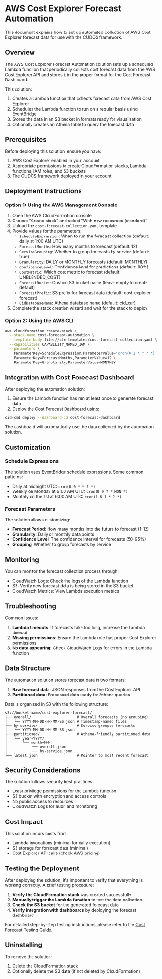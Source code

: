 # AWS Cost Explorer Forecast Automation

This document explains how to set up automated collection of AWS Cost Explorer forecast data for use with the CUDOS framework.

## Overview

The AWS Cost Explorer Forecast Automation solution sets up a scheduled Lambda function that periodically collects cost forecast data from the AWS Cost Explorer API and stores it in the proper format for the Cost Forecast Dashboard.

This solution:

1. Creates a Lambda function that collects forecast data from AWS Cost Explorer
2. Schedules the Lambda function to run on a regular basis using EventBridge
3. Stores the data in an S3 bucket in formats ready for visualization
4. Optionally creates an Athena table to query the forecast data

## Prerequisites

Before deploying this solution, ensure you have:

1. AWS Cost Explorer enabled in your account
2. Appropriate permissions to create CloudFormation stacks, Lambda functions, IAM roles, and S3 buckets
3. The CUDOS framework deployed in your account

## Deployment Instructions

### Option 1: Using the AWS Management Console

1. Open the AWS CloudFormation console
2. Choose "Create stack" and select "With new resources (standard)"
3. Upload the `cost-forecast-collection.yaml` template
4. Provide values for the parameters:
   - `ScheduleExpression`: When to run the forecast collection (default: daily at 1:00 AM UTC)
   - `ForecastMonths`: How many months to forecast (default: 12)
   - `ServiceGrouping`: Whether to group forecasts by service (default: true)
   - `Granularity`: DAILY or MONTHLY forecasts (default: MONTHLY)
   - `ConfidenceLevel`: Confidence level for predictions (default: 80%)
   - `CostMetric`: Which cost metric to forecast (default: UNBLENDED_COST)
   - `ForecastBucket`: Custom S3 bucket name (leave empty to create default)
   - `ForecastPrefix`: S3 prefix for forecast data (default: cost-explorer-forecast)
   - `CidDatabaseName`: Athena database name (default: cid_cur)
5. Complete the stack creation wizard and wait for the stack to deploy

### Option 2: Using the AWS CLI

```bash
aws cloudformation create-stack \
  --stack-name cost-forecast-automation \
  --template-body file://cfn-templates/cost-forecast-collection.yaml \
  --capabilities CAPABILITY_NAMED_IAM \
  --parameters \
    ParameterKey=ScheduleExpression,ParameterValue='cron(0 1 * * ? *)' \
    ParameterKey=ForecastMonths,ParameterValue=12 \
    ParameterKey=Granularity,ParameterValue=MONTHLY
```

## Integration with Cost Forecast Dashboard

After deploying the automation solution:

1. Ensure the Lambda function has run at least once to generate forecast data
2. Deploy the Cost Forecast Dashboard using:

```bash
cid-cmd deploy --dashboard-id cost-forecast-dashboard
```

The dashboard will automatically use the data collected by the automation solution.

## Customization

### Schedule Expressions

The solution uses EventBridge schedule expressions. Some common patterns:

- Daily at midnight UTC: `cron(0 0 * * ? *)`
- Weekly on Monday at 9:00 AM UTC: `cron(0 9 ? * MON *)`
- Monthly on the 1st at 6:00 AM UTC: `cron(0 6 1 * ? *)`

### Forecast Parameters

The solution allows customizing:

- **Forecast Period**: How many months into the future to forecast (1-12)
- **Granularity**: Daily or monthly data points
- **Confidence Level**: The confidence interval for forecasts (50-95%)
- **Grouping**: Whether to group forecasts by service

## Monitoring

You can monitor the forecast collection process through:

- CloudWatch Logs: Check the logs of the Lambda function
- S3: Verify new forecast data is being stored in the S3 bucket
- CloudWatch Metrics: View Lambda execution metrics

## Troubleshooting

Common issues:

1. **Lambda timeouts**: If forecasts take too long, increase the Lambda timeout
2. **Missing permissions**: Ensure the Lambda role has proper Cost Explorer permissions
3. **No data appearing**: Check CloudWatch Logs for errors in the Lambda function

## Data Structure

The automation solution stores forecast data in two formats:

1. **Raw forecast data**: JSON responses from the Cost Explorer API
2. **Partitioned data**: Processed data ready for Athena queries

Data is organized in S3 with the following structure:

```
s3://bucket-name/cost-explorer-forecast/
├── overall/                     # Overall forecasts (no grouping)
│   └── YYYY-MM-DD-HH-MM-SS.json # Timestamp-named files
├── by-service/                  # Service-grouped forecasts
│   └── YYYY-MM-DD-HH-MM-SS.json
├── partitioned/                 # Athena-friendly partitioned data
│   └── year=YYYY/
│       └── month=MM/
│           ├── overall.json
│           └── by-service.json
└── latest.json                  # Pointer to most recent forecast
```

## Security Considerations

The solution follows security best practices:

- Least privilege permissions for the Lambda function
- S3 bucket with encryption and access controls
- No public access to resources
- CloudWatch Logs for audit and monitoring

## Cost Impact

This solution incurs costs from:

- Lambda invocations (minimal for daily execution)
- S3 storage for forecast data (minimal)
- Cost Explorer API calls (check AWS pricing)

## Testing the Deployment

After deploying the solution, it's important to verify that everything is working correctly. A brief testing procedure:

1. **Verify the CloudFormation stack** was created successfully
2. **Manually trigger the Lambda function** to test the data collection
3. **Check the S3 bucket** for the generated forecast data
4. **Verify integration with dashboards** by deploying the forecast dashboard

For detailed step-by-step testing instructions, please refer to the [Cost Forecast Testing Guide](cost_forecast_testing.md).

## Uninstalling

To remove the solution:

1. Delete the CloudFormation stack
2. Optionally delete the S3 data (if not deleted by CloudFormation)
